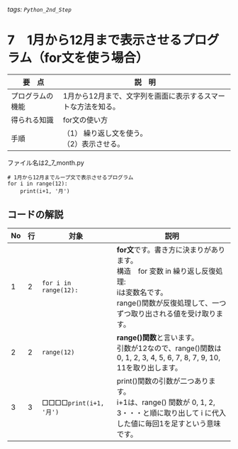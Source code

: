 ###### tags: `Python_2nd_Step`
# 7　1月から12月まで表示させるプログラム（for文を使う場合）

|要　点|説　明|
|---|---|
|プログラムの機能|1月から12月まで、文字列を画面に表示するスマートな方法を知る。|
|得られる知識|for文の使い方|
|手順|（1） 繰り返し文を使う。<br/>（2）表示させる。|

ファイル名は2_7_month.py
```python=
# 1月から12月までループ文で表示させるプログラム
for i in range(12):
    print(i+1, '月')
```

## コードの解説
|No|行|対象|説明|
|---|---|------------|---|
|1|2|`for i in range(12):`|**for文**です。書き方に決まりがあります。<br/>構造　for 変数 in 繰り返し反復処理:<br/>iは変数名です。<br/>range()関数が反復処理して、一つずつ取り出される値を受け取ります。|
|2|2|`range(12)`|**range()関数**と言います。<br/>引数が12なので、range()関数は 0, 1, 2, 3, 4, 5, 6, 7, 8, 7, 9, 10, 11を取り出します。|
|3|3|□□□□`print(i+1, '月')`|print()関数の引数が二つあります。<br/>i+1は、range() 関数が 0, 1, 2, 3・・・と順に取り出して i に代入した値に毎回1を足すという意味です。|
